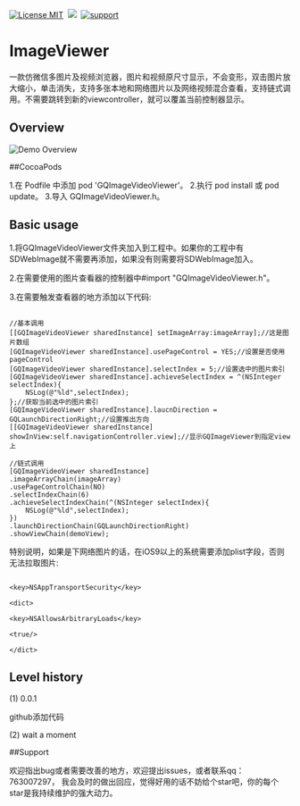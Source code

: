  [![License MIT](https://img.shields.io/badge/license-MIT-green.svg?style=flat)](https://raw.githubusercontent.com/angelcs1990/GQImageViewer/master/LICENSE)&nbsp;
[![](https://img.shields.io/badge/platform-iOS-brightgreen.svg)](http://cocoapods.org/?q=GQImageViewer)&nbsp;
[![support](https://img.shields.io/badge/support-iOS6.0%2B-blue.svg)](https://www.apple.com/nl/ios/)&nbsp;
# ImageViewer
一款仿微信多图片及视频浏览器，图片和视频原尺寸显示，不会变形，双击图片放大缩小，单击消失，支持多张本地和网络图片以及网络视频混合查看，支持链式调用。不需要跳转到新的viewcontroller，就可以覆盖当前控制器显示。

## Overview

![Demo Overview](https://github.com/g763007297/GQImageVideoViewer/blob/master/Screenshot/demo.gif)

##CocoaPods

1.在 Podfile 中添加 pod 'GQImageVideoViewer'。
2.执行 pod install 或 pod update。
3.导入 GQImageVideoViewer.h。

## Basic usage

1.将GQImageVideoViewer文件夹加入到工程中。如果你的工程中有SDWebImage就不需要再添加，如果没有则需要将SDWebImage加入。

2.在需要使用的图片查看器的控制器中#import "GQImageVideoViewer.h"。

3.在需要触发查看器的地方添加以下代码:

```objc

//基本调用
[[GQImageVideoViewer sharedInstance] setImageArray:imageArray];//这是图片数组
[GQImageVideoViewer sharedInstance].usePageControl = YES;//设置是否使用pageControl
[GQImageVideoViewer sharedInstance].selectIndex = 5;//设置选中的图片索引
[GQImageVideoViewer sharedInstance].achieveSelectIndex = ^(NSInteger selectIndex){
    NSLog(@"%ld",selectIndex);
};//获取当前选中的图片索引
[GQImageVideoViewer sharedInstance].laucnDirection = GQLaunchDirectionRight;//设置推出方向
[[GQImageVideoViewer sharedInstance] showInView:self.navigationController.view];//显示GQImageViewer到指定view上

//链式调用
[GQImageVideoViewer sharedInstance]
.imageArrayChain(imageArray)
.usePageControlChain(NO)
.selectIndexChain(6)
.achieveSelectIndexChain(^(NSInteger selectIndex){
    NSLog(@"%ld",selectIndex);
})
.launchDirectionChain(GQLaunchDirectionRight)
.showViewChain(demoView);

```

特别说明，如果是下网络图片的话，在iOS9以上的系统需要添加plist字段，否则无法拉取图片:

```objc

<key>NSAppTransportSecurity</key>

<dict>

<key>NSAllowsArbitraryLoads</key>

<true/>

</dict>

``` 

## Level history

(1) 0.0.1

github添加代码

(2) wait a moment

##Support

欢迎指出bug或者需要改善的地方，欢迎提出issues，或者联系qq：763007297， 我会及时的做出回应，觉得好用的话不妨给个star吧，你的每个star是我持续维护的强大动力。
